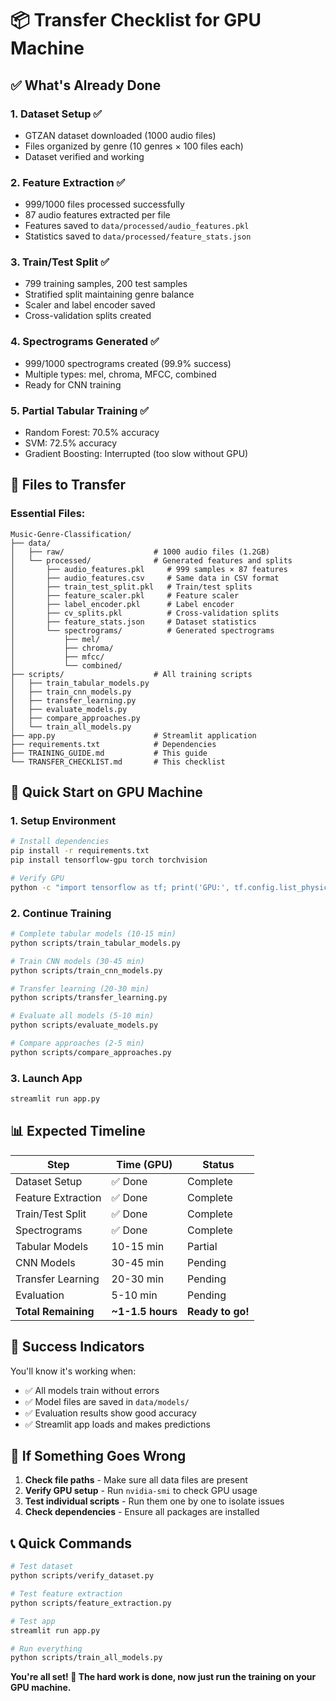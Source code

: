 # 📦 Transfer Checklist for GPU Machine

## ✅ What's Already Done

### 1. **Dataset Setup** ✅
- GTZAN dataset downloaded (1000 audio files)
- Files organized by genre (10 genres × 100 files each)
- Dataset verified and working

### 2. **Feature Extraction** ✅
- 999/1000 files processed successfully
- 87 audio features extracted per file
- Features saved to `data/processed/audio_features.pkl`
- Statistics saved to `data/processed/feature_stats.json`

### 3. **Train/Test Split** ✅
- 799 training samples, 200 test samples
- Stratified split maintaining genre balance
- Scaler and label encoder saved
- Cross-validation splits created

### 4. **Spectrograms Generated** ✅
- 999/1000 spectrograms created (99.9% success)
- Multiple types: mel, chroma, MFCC, combined
- Ready for CNN training

### 5. **Partial Tabular Training** ✅
- Random Forest: 70.5% accuracy
- SVM: 72.5% accuracy
- Gradient Boosting: Interrupted (too slow without GPU)

## 📁 Files to Transfer

### Essential Files:
```
Music-Genre-Classification/
├── data/
│   ├── raw/                    # 1000 audio files (1.2GB)
│   └── processed/              # Generated features and splits
│       ├── audio_features.pkl     # 999 samples × 87 features
│       ├── audio_features.csv     # Same data in CSV format
│       ├── train_test_split.pkl   # Train/test splits
│       ├── feature_scaler.pkl     # Feature scaler
│       ├── label_encoder.pkl      # Label encoder
│       ├── cv_splits.pkl          # Cross-validation splits
│       ├── feature_stats.json     # Dataset statistics
│       └── spectrograms/          # Generated spectrograms
│           ├── mel/
│           ├── chroma/
│           ├── mfcc/
│           └── combined/
├── scripts/                    # All training scripts
│   ├── train_tabular_models.py
│   ├── train_cnn_models.py
│   ├── transfer_learning.py
│   ├── evaluate_models.py
│   ├── compare_approaches.py
│   └── train_all_models.py
├── app.py                      # Streamlit application
├── requirements.txt            # Dependencies
├── TRAINING_GUIDE.md           # This guide
└── TRANSFER_CHECKLIST.md       # This checklist
```

## 🚀 Quick Start on GPU Machine

### 1. **Setup Environment**
```bash
# Install dependencies
pip install -r requirements.txt
pip install tensorflow-gpu torch torchvision

# Verify GPU
python -c "import tensorflow as tf; print('GPU:', tf.config.list_physical_devices('GPU'))"
```

### 2. **Continue Training**
```bash
# Complete tabular models (10-15 min)
python scripts/train_tabular_models.py

# Train CNN models (30-45 min)
python scripts/train_cnn_models.py

# Transfer learning (20-30 min)
python scripts/transfer_learning.py

# Evaluate all models (5-10 min)
python scripts/evaluate_models.py

# Compare approaches (2-5 min)
python scripts/compare_approaches.py
```

### 3. **Launch App**
```bash
streamlit run app.py
```

## 📊 Expected Timeline

| Step | Time (GPU) | Status |
|------|------------|--------|
| Dataset Setup | ✅ Done | Complete |
| Feature Extraction | ✅ Done | Complete |
| Train/Test Split | ✅ Done | Complete |
| Spectrograms | ✅ Done | Complete |
| Tabular Models | 10-15 min | Partial |
| CNN Models | 30-45 min | Pending |
| Transfer Learning | 20-30 min | Pending |
| Evaluation | 5-10 min | Pending |
| **Total Remaining** | **~1-1.5 hours** | **Ready to go!** |

## 🎯 Success Indicators

You'll know it's working when:
- ✅ All models train without errors
- ✅ Model files are saved in `data/models/`
- ✅ Evaluation results show good accuracy
- ✅ Streamlit app loads and makes predictions

## 🐛 If Something Goes Wrong

1. **Check file paths** - Make sure all data files are present
2. **Verify GPU setup** - Run `nvidia-smi` to check GPU usage
3. **Test individual scripts** - Run them one by one to isolate issues
4. **Check dependencies** - Ensure all packages are installed

## 📞 Quick Commands

```bash
# Test dataset
python scripts/verify_dataset.py

# Test feature extraction
python scripts/feature_extraction.py

# Test app
streamlit run app.py

# Run everything
python scripts/train_all_models.py
```

**You're all set! 🚀 The hard work is done, now just run the training on your GPU machine.**
